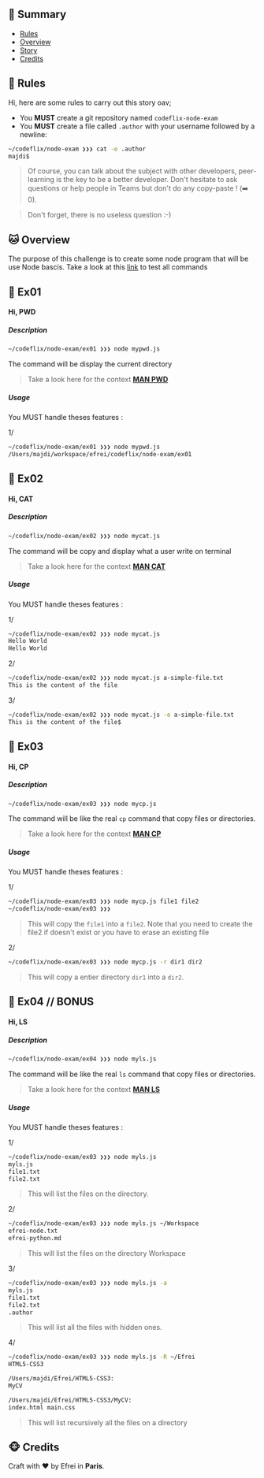 ## <a name='TOC'>🐼 Summary</a>

* [Rules](#rules)
* [Overview](#overview)
* [Story](#story)
* [Credits](#credits)

## <a name='overview'>🦊 Rules</a>

Hi, here are some rules to carry out this story oav;

* You **MUST** create a git repository named `codeflix-node-exam`
* You **MUST** create a file called `.author` with your username followed by a newline:

```sh
~/codeflix/node-exam ❯❯❯ cat -e .author
majdi$
```

> Of course, you can talk about the subject with other developers, peer-learning is
> the key to be a better developer. Don't hesitate to ask questions or help people in Teams but don't do any copy-paste ! (➡️ 0).

> Don't forget, there is no useless question :-)

## <a name='overview'>🐱 Overview</a>

The purpose of this challenge is to create some node program that will be use Node bascis.
Take a look at this [link](https://cocalc.com) to test all commands

## <a name='ex01'>🐨 Ex01</a>

#### Hi, PWD

##### Description

```sh
~/codeflix/node-exam/ex01 ❯❯❯ node mypwd.js
```

The command will be display the current directory

> Take a look here for the context [**MAN PWD**](http://www.linux-france.org/article/man-fr/man1/pwd-1.html)

##### Usage

You MUST handle theses features : 

1/

```sh
~/codeflix/node-exam/ex01 ❯❯❯ node mypwd.js
/Users/majdi/workspace/efrei/codeflix/node-exam/ex01
```

## <a name='ex02'>🐨 Ex02</a>

#### Hi, CAT

##### Description

```sh
~/codeflix/node-exam/ex02 ❯❯❯ node mycat.js
```

The command will be copy and display what a user write on terminal

> Take a look here for the context [**MAN CAT**](http://www.linux-france.org/article/man-fr/man1/cat-1.html)

##### Usage

You MUST handle theses features : 

1/

```sh
~/codeflix/node-exam/ex02 ❯❯❯ node mycat.js
Hello World
Hello World
```

2/

```sh
~/codeflix/node-exam/ex02 ❯❯❯ node mycat.js a-simple-file.txt
This is the content of the file
```

3/

```sh
~/codeflix/node-exam/ex02 ❯❯❯ node mycat.js -e a-simple-file.txt
This is the content of the file$
```


## <a name='ex03'>🐨 Ex03</a>

#### Hi, CP

##### Description

```sh
~/codeflix/node-exam/ex03 ❯❯❯ node mycp.js
```

The command will be like the real `cp` command that copy files or directories.

> Take a look here for the context [**MAN CP**](http://www.linux-france.org/article/man-fr/man1/cp-1.html)

##### Usage

You MUST handle theses features : 

1/

```sh
~/codeflix/node-exam/ex03 ❯❯❯ node mycp.js file1 file2
~/codeflix/node-exam/ex03 ❯❯❯
```

> This will copy the `file1` into a `file2`.
> Note that you need to create the file2 if doesn't exist or you have to erase an existing file

2/

```sh
~/codeflix/node-exam/ex03 ❯❯❯ node mycp.js -r dir1 dir2
```

> This will copy a entier directory `dir1` into a `dir2`.

## <a name='ex04'>🐨 Ex04 // BONUS</a>

#### Hi, LS

##### Description

```sh
~/codeflix/node-exam/ex04 ❯❯❯ node myls.js
```

The command will be like the real `ls` command that copy files or directories.

> Take a look here for the context [**MAN LS**](http://www.linux-france.org/article/man-fr/man1/ls-1.html)

##### Usage

You MUST handle theses features : 

1/

```sh
~/codeflix/node-exam/ex03 ❯❯❯ node myls.js
myls.js
file1.txt
file2.txt
```

> This will list the files on the directory.

2/

```sh
~/codeflix/node-exam/ex03 ❯❯❯ node myls.js ~/Workspace
efrei-node.txt
efrei-python.md
```

> This will list the files on the directory Workspace

3/

```sh
~/codeflix/node-exam/ex03 ❯❯❯ node myls.js -a
myls.js
file1.txt
file2.txt
.author
```

> This will list all the files with hidden ones.

4/

```sh
~/codeflix/node-exam/ex03 ❯❯❯ node myls.js -R ~/Efrei
HTML5-CSS3

/Users/majdi/Efrei/HTML5-CSS3:
MyCV

/Users/majdi/Efrei/HTML5-CSS3/MyCV:
index.html main.css
```

> This will list recursively all the files on a directory

## <a name='credits'>🐵 Credits</a>

Craft with :heart: by Efrei in **Paris**.
